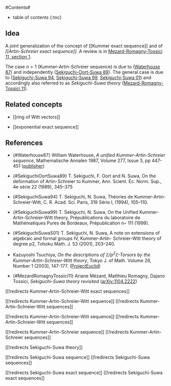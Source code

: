 
#Contents#
* table of contents
{:toc}

## Idea

A joint generalization of the concept of [[Kummer exact sequence]] and of _[[Artin-Schreier exact sequence]]_. A review is in [Mezard-Romagny-Tossici 11, section 1](#MezardRomagnyTossici11).

The case $n =1$ (Kummer-Artin-Schreier sequence) is due to ([Waterhouse 87](#Waterhouse87)) and independently ([Sekiguchi-Oort-Suwa 89](#SekiguchiOortSuwa89)). The general case is due to ([Sekiguchi-Suwa 94](#SekiguchiSuwa94), [Sekiguchi-Suwa 99](#SekiguchiSuwa99), [Sekiguchi-Suwa 01](#SS01)) and accordingly also referred to as _Sekiguchi-Suwa theory_ ([Mezard-Romagny-Tossici 11](#MezardRomagnyTossici11)).



## Related concepts

* [[ring of Witt vectors]]

* [[exponential exact sequence]]

## References

* {#Waterhouse87} William Waterhouse, _A unified Kummer-Artin-Schreier sequence_, Mathematische Annalen 1987, Volume 277, Issue 3, pp 447-451 ([publisher](http://link.springer.com/article/10.1007/BF01458325))

* {#SekiguchiOortSuwa89} T. Sekiguchi, F. Oort and N. Suwa, On the deformation of Artin-Schreier to Kummer, Ann. Scient. &#201;c. Norm. Sup., 4e s&#233;rie 22 (1989), 345&#8211;375

* {#SekiguchiSuwa94} T. Sekiguchi, N. Suwa, Th&#233;ories de Kummer-Artin-Schreier-Witt, C. R. Acad. Sci. Paris, 319 S&#233;rie I,
(1994), 105&#8211;110.

* {#SekiguchiSuwa99} T. Sekiguchi, N. Suwa, On the Unified Kummer-Artin-Schreier-Witt theory, Pr&#233;publications du laboratoire de Math&#233;matiques Pures de Bordeaux, Pr&#233;publication n&#9702; 111 (1999).

* {#SekiguchiSuwaS01} T. Sekiguchi, N. Suwa, A note on extensions of algebraic and formal groups IV, Kummer-Artin- Schreier-Witt theory of degree p2, Tohoku Math. J. 53 (2001), 203&#8211;240.

* Kazuyoshi Tsuchiya, _On the descriptions of $\mathbb{Z}/p^2\mathbb{Z}$-Torsors by the Kummer-Artin-Schreier-Witt theory_, Tokyo J. of Math. Volume 26, Number 1 (2003), 147-177. ([ProjectEuclid](https://projecteuclid.org/euclid.tjm/1244208687))

* {#MezardRomagnyTossici11} Ariane M&#233;zard, Matthieu Romagny, Dajano Tossici, _Sekiguchi-Suwa theory revisited_ ([arXiv:1104.2222](http://arxiv.org/abs/1104.2222))


[[!redirects Kummer-Artin-Schreier-Witt exact sequences]]

[[!redirects Kummer-Artin-Schreier-Witt sequence]]
[[!redirects Kummer-Artin-Schreier-Witt sequences]]

[[!redirects Kummer-Artin-Schreier-Witt sequence]]
[[!redirects Kummer-Artin-Schreier-Witt sequences]]

[[!redirects Kummer-Artin-Schreier sequence]]
[[!redirects Kummer-Artin-Schreier sequences]]


[[!redirects Sekiguchi-Suwa theory]]

[[!redirects Sekiguchi-Suwa sequence]]
[[!redirects Sekiguchi-Suwa sequences]]

[[!redirects Sekiguchi-Suwa exact sequence]]
[[!redirects Sekiguchi-Suwa exact sequences]]

